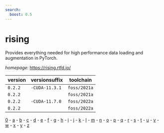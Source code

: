 ```yaml
---
search:
  boost: 0.5
---
```

# rising

Provides everything needed for high performance data loading and augmentation in PyTorch.

*homepage*: <https://rising.rtfd.io/>

version | versionsuffix | toolchain
--------|---------------|----------
``0.2.2`` | ``-CUDA-11.3.1`` | ``foss/2021a``
``0.2.2`` |  | ``foss/2021a``
``0.2.2`` | ``-CUDA-11.7.0`` | ``foss/2022a``
``0.2.2`` |  | ``foss/2022a``

[0](../0/index.md) - [a](../a/index.md) - [b](../b/index.md) - [c](../c/index.md) - [d](../d/index.md) - [e](../e/index.md) - [f](../f/index.md) - [g](../g/index.md) - [h](../h/index.md) - [i](../i/index.md) - [j](../j/index.md) - [k](../k/index.md) - [l](../l/index.md) - [m](../m/index.md) - [n](../n/index.md) - [o](../o/index.md) - [p](../p/index.md) - [q](../q/index.md) - [r](../r/index.md) - [s](../s/index.md) - [t](../t/index.md) - [u](../u/index.md) - [v](../v/index.md) - [w](../w/index.md) - [x](../x/index.md) - [y](../y/index.md) - [z](../z/index.md)

